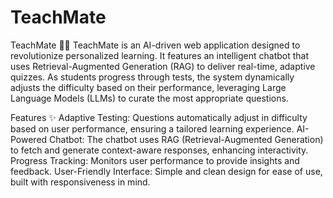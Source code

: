 # TeachMate
TeachMate 🧑‍🏫
TeachMate is an AI-driven web application designed to revolutionize personalized learning. It features an intelligent chatbot that uses Retrieval-Augmented Generation (RAG) to deliver real-time, adaptive quizzes. As students progress through tests, the system dynamically adjusts the difficulty based on their performance, leveraging Large Language Models (LLMs) to curate the most appropriate questions.

Features ✨
Adaptive Testing: Questions automatically adjust in difficulty based on user performance, ensuring a tailored learning experience.
AI-Powered Chatbot: The chatbot uses RAG (Retrieval-Augmented Generation) to fetch and generate context-aware responses, enhancing interactivity.
Progress Tracking: Monitors user performance to provide insights and feedback.
User-Friendly Interface: Simple and clean design for ease of use, built with responsiveness in mind.
